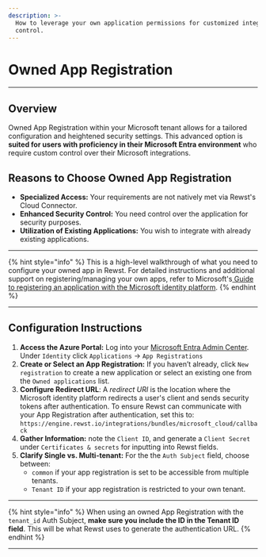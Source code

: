 ```yaml
---
description: >-
  How to leverage your own application permissions for customized integration
  control.
---
```


# Owned App Registration

***

## **Overview**

Owned App Registration within your Microsoft tenant allows for a tailored configuration and heightened security settings. This advanced option is **suited for users with proficiency in their Microsoft Entra environment** who require custom control over their Microsoft integrations.

## **Reasons to Choose Owned App Registration**

* **Specialized Access:** Your requirements are not natively met via Rewst's Cloud Connector.
* **Enhanced Security Control:** You need control over the application for security purposes.
* **Utilization of Existing Applications:** You wish to integrate with already existing applications.

***

{% hint style="info" %}
This is a high-level walkthrough of what you need to configure your owned app in Rewst. For detailed instructions and additional support on registering/managing your own apps, refer to Microsoft's[ Guide to registering an application with the Microsoft identity platform](https://learn.microsoft.com/en-us/entra/identity-platform/quickstart-register-app).
{% endhint %}

***

## **Configuration Instructions**

1. **Access the Azure Portal:** Log into your [Microsoft Entra Admin Center](https://entra.microsoft.com). Under `Identity` click `Applications` -> `App Registrations`
2. **Create or Select an App Registration:** If you haven’t already, click `New registration` to create a new application or select an existing one from the `Owned applications` list.
3. **Configure Redirect URL**: A _redirect URI_ is the location where the Microsoft identity platform redirects a user's client and sends security tokens after authentication. To ensure Rewst can communicate with your App Registration after authentication, set this to: `https://engine.rewst.io/integrations/bundles/microsoft_cloud/callback`
4. **Gather Information:** note the `Client ID`, and generate a `Client Secret` under `Certificates & secrets` for inputting into Rewst fields.
5. **Clarify Single vs. Multi-tenant:** For the the `Auth Subject` field, choose between:
   * `common` if your app registration is set to be accessible from multiple tenants.
   * `Tenant ID` if your app registration is restricted to your own tenant.

***

{% hint style="info" %}
When using an owned App Registration with the `tenant_id` Auth Subject, **make sure you include the ID in the Tenant ID field**. This will be what Rewst uses to generate the authentication URL.
{% endhint %}

***
